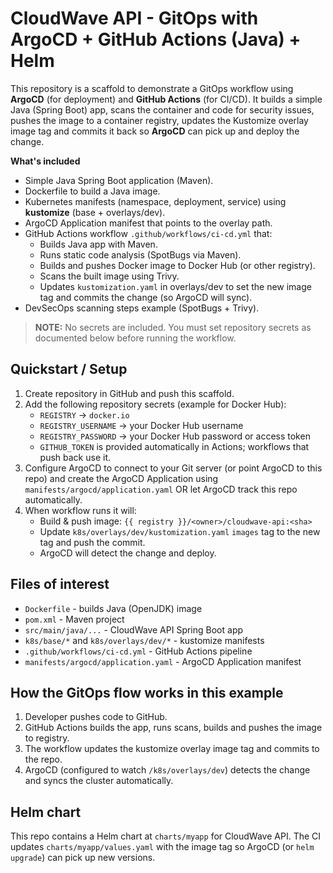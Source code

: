 
# CloudWave API - GitOps with ArgoCD + GitHub Actions (Java) + Helm

This repository is a scaffold to demonstrate a GitOps workflow using **ArgoCD** (for deployment) and **GitHub Actions** (for CI/CD).
It builds a simple Java (Spring Boot) app, scans the container and code for security issues, pushes the image to a container registry, updates the Kustomize overlay image tag and commits it back so **ArgoCD** can pick up and deploy the change.

**What's included**
- Simple Java Spring Boot application (Maven).
- Dockerfile to build a Java image.
- Kubernetes manifests (namespace, deployment, service) using **kustomize** (base + overlays/dev).
- ArgoCD Application manifest that points to the overlay path.
- GitHub Actions workflow `.github/workflows/ci-cd.yml` that:
  - Builds Java app with Maven.
  - Runs static code analysis (SpotBugs via Maven).
  - Builds and pushes Docker image to Docker Hub (or other registry).
  - Scans the built image using Trivy.
  - Updates `kustomization.yaml` in overlays/dev to set the new image tag and commits the change (so ArgoCD will sync).
- DevSecOps scanning steps example (SpotBugs + Trivy).

> **NOTE:** No secrets are included. You must set repository secrets as documented below before running the workflow.

## Quickstart / Setup

1. Create repository in GitHub and push this scaffold.
2. Add the following repository secrets (example for Docker Hub):
   - `REGISTRY`  -> `docker.io`
   - `REGISTRY_USERNAME` -> your Docker Hub username
   - `REGISTRY_PASSWORD` -> your Docker Hub password or access token
   - `GITHUB_TOKEN` is provided automatically in Actions; workflows that push back use it.
3. Configure ArgoCD to connect to your Git server (or point ArgoCD to this repo) and create the ArgoCD Application using `manifests/argocd/application.yaml` OR let ArgoCD track this repo automatically.
4. When workflow runs it will:
   - Build & push image: `{{ registry }}/<owner>/cloudwave-api:<sha>`
   - Update `k8s/overlays/dev/kustomization.yaml` `images` tag to the new tag and push the commit.
   - ArgoCD will detect the change and deploy.

## Files of interest

- `Dockerfile` - builds Java (OpenJDK) image
- `pom.xml` - Maven project
- `src/main/java/...` - CloudWave API Spring Boot app
- `k8s/base/*` and `k8s/overlays/dev/*` - kustomize manifests
- `.github/workflows/ci-cd.yml` - GitHub Actions pipeline
- `manifests/argocd/application.yaml` - ArgoCD Application manifest

## How the GitOps flow works in this example

1. Developer pushes code to GitHub.
2. GitHub Actions builds the app, runs scans, builds and pushes the image to registry.
3. The workflow updates the kustomize overlay image tag and commits to the repo.
4. ArgoCD (configured to watch `/k8s/overlays/dev`) detects the change and syncs the cluster automatically.


## Helm chart
This repo contains a Helm chart at `charts/myapp` for CloudWave API. The CI updates `charts/myapp/values.yaml` with the image tag so ArgoCD (or `helm upgrade`) can pick up new versions.
